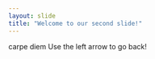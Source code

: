 ```yaml
---
layout: slide
title: "Welcome to our second slide!"
---
```

carpe diem
Use the left arrow to go back!
